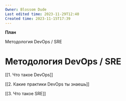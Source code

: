 ```yaml
---
Owner: Blossom Dude
Last edited time: 2023-11-29T12:40
Created time: 2023-11-15T17:39
---
```

**План**

Методология DevOps / SRE

# Методология DevOps / SRE

[[1. Что такое DevOps]]

[[2. Какие практики DevOps ты знаешь]]

[[3. Что такое SRE]]